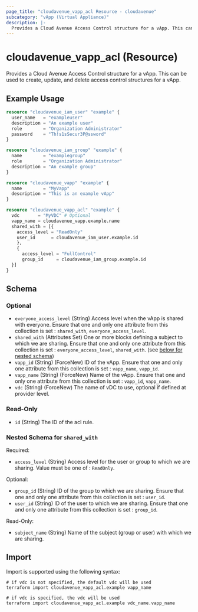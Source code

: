 ```yaml
---
page_title: "cloudavenue_vapp_acl Resource - cloudavenue"
subcategory: "vApp (Virtual Appliance)"
description: |-
  Provides a Cloud Avenue Access Control structure for a vApp. This can be used to create, update, and delete access control structures for a vApp.
---
```


# cloudavenue_vapp_acl (Resource)

Provides a Cloud Avenue Access Control structure for a vApp. This can be used to create, update, and delete access control structures for a vApp.

## Example Usage

```terraform
resource "cloudavenue_iam_user" "example" {
  user_name   = "exampleuser"
  description = "An example user"
  role        = "Organization Administrator"
  password    = "Th!s1sSecur3P@ssword"
}

resource "cloudavenue_iam_group" "example" {
  name        = "examplegroup"
  role        = "Organization Administrator"
  description = "An example group"
}

resource "cloudavenue_vapp" "example" {
  name        = "MyVapp"
  description = "This is an example vApp"
}

resource "cloudavenue_vapp_acl" "example" {
  vdc       = "MyVDC" # Optional
  vapp_name = cloudavenue_vapp.example.name
  shared_with = [{
    access_level = "ReadOnly"
    user_id      = cloudavenue_iam_user.example.id
    },
    {
      access_level = "FullControl"
      group_id     = cloudavenue_iam_group.example.id
  }]
}
```

<!-- schema generated by tfplugindocs -->
## Schema

### Optional

- `everyone_access_level` (String) Access level when the vApp is shared with everyone. Ensure that one and only one attribute from this collection is set : `shared_with`, `everyone_access_level`.
- `shared_with` (Attributes Set) One or more blocks defining a subject to which we are sharing. Ensure that one and only one attribute from this collection is set : `everyone_access_level`, `shared_with`. (see [below for nested schema](#nestedatt--shared_with))
- `vapp_id` (String) (ForceNew) ID of the vApp. Ensure that one and only one attribute from this collection is set : `vapp_name`, `vapp_id`.
- `vapp_name` (String) (ForceNew) Name of the vApp. Ensure that one and only one attribute from this collection is set : `vapp_id`, `vapp_name`.
- `vdc` (String) (ForceNew) The name of vDC to use, optional if defined at provider level.

### Read-Only

- `id` (String) The ID of the acl rule.

<a id="nestedatt--shared_with"></a>
### Nested Schema for `shared_with`

Required:

- `access_level` (String) Access level for the user or group to which we are sharing. Value must be one of : `ReadOnly`.

Optional:

- `group_id` (String) ID of the group to which we are sharing. Ensure that one and only one attribute from this collection is set : `user_id`.
- `user_id` (String) ID of the user to which we are sharing. Ensure that one and only one attribute from this collection is set : `group_id`.

Read-Only:

- `subject_name` (String) Name of the subject (group or user) with which we are sharing.

## Import

Import is supported using the following syntax:
```shell
# if vdc is not specified, the default vdc will be used
terraform import cloudavenue_vapp_acl.example vapp_name

# if vdc is specified, the vdc will be used
terraform import cloudavenue_vapp_acl.example vdc_name.vapp_name
```